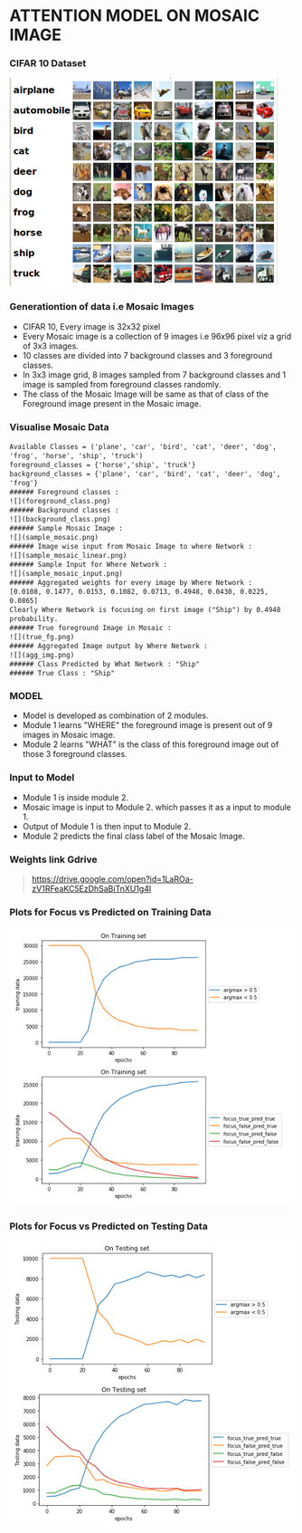 # ATTENTION MODEL ON MOSAIC IMAGE 

### CIFAR 10 Dataset
![](CIFAR10.png)
### Generationtion of data i.e Mosaic Images

  - CIFAR 10, Every image is 32x32 pixel
  - Every Mosaic image is a collection of 9 images i.e 96x96 pixel viz a grid of 3x3 images.
  - 10 classes are divided into 7 background classes and 3 foreground classes.
  - In 3x3 image grid,  8 images sampled from 7 background classes and 1 image is sampled from foreground classes randomly.
  - The class of the Mosaic Image will be same as that of class of the Foreground image present in the Mosaic image.

### Visualise Mosaic Data
    Available Classes = ('plane', 'car', 'bird', 'cat', 'deer', 'dog', 'frog', 'horse', 'ship', 'truck')
    foreground_classes = {'horse','ship', 'truck'}
    background_classes = {'plane', 'car', 'bird', 'cat', 'deer', 'dog', 'frog'}
    ###### Foreground classes : 
    ![](foreground_class.png)
    ###### Background classes : 
    ![](background_class.png)
    ###### Sample Mosaic Image : 
    ![](sample_mosaic.png)
    ###### Image wise input from Mosaic Image to where Network : 
    ![](sample_mosaic_linear.png) 
    ###### Sample Input for Where Network : 
    ![](sample_mosaic_input.png)
    ###### Aggregated weights for every image by Where Network : 
    [0.0108, 0.1477, 0.0153, 0.1082, 0.0713, 0.4948, 0.0430, 0.0225, 0.0865] 
    Clearly Where Network is focusing on first image ("Ship") by 0.4948 probability.
    ###### True foreground Image in Mosaic : 
    ![](true_fg.png)
    ###### Aggregated Image output by Where Network : 
    ![](agg_img.png)
    ###### Class Predicted by What Network : "Ship"
    ###### True Class : "Ship"

### MODEL
  - Model is developed as combination of 2 modules.
  - Module 1 learns "WHERE" the foreground image is present out of 9 images in Mosaic image.
  - Module 2 learns "WHAT" is the class of this foreground image out of those 3 foreground classes.

### Input to Model
  - Module 1 is inside module 2.
  - Mosaic image is input to Module 2. which passes it as a input to module 1.
  - Output of Module 1 is then input to Module 2.
  - Module 2 predicts the final class label of the Mosaic Image.

### Weights link Gdrive
> https://drive.google.com/open?id=1LaROa-zV1RFeaKC5EzDhSaBiTnXU1g4l

### Plots for Focus vs Predicted on Training Data 
  ![](focus_vs_pred_trainset.png)

### Plots for Focus vs Predicted on Testing Data 
  ![](focus_vs_pred_testset.png)

